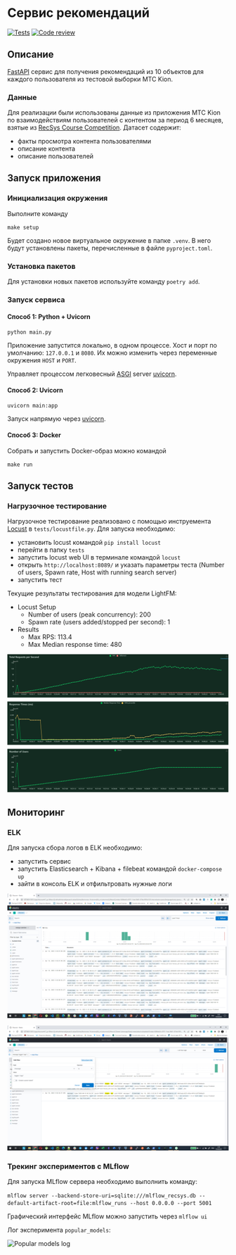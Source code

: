 # Сервис рекомендаций

[![Tests](https://github.com/pacifikus/recsys_service/actions/workflows/tests.yml/badge.svg)](https://github.com/pacifikus/recsys_service/actions/workflows/tests.yml)
[![Code review](https://github.com/pacifikus/recsys_service/actions/workflows/code-style.yml/badge.svg)](https://github.com/pacifikus/recsys_service/actions/workflows/code-style.yml)

## Описание

[FastAPI](https://fastapi.tiangolo.com/) сервис для получения рекомендаций из 10 объектов для каждого пользователя из тестовой выборки МТС Kion.

### Данные

Для реализации были использованы данные из приложения МТС Kion по взаимодействиям пользователей с контентом за период 6 месяцев, взятые из [RecSys Course Competition](https://ods.ai/competitions/competition-recsys-21).
Датасет содержит:

- факты просмотра контента пользователями
- описание контента
- описание пользователей

## Запуск приложения

### Инициализация окружения

Выполните команду
```
make setup
```

Будет создано новое виртуальное окружение в папке `.venv`.
В него будут установлены пакеты, перечисленные в файле `pyproject.toml`.

### Установка пакетов

Для установки новых пакетов используйте команду `poetry add`.

### Запуск сервиса

#### Способ 1: Python + Uvicorn

```
python main.py
```

Приложение запустится локально, в одном процессе. 
Хост и порт по умолчанию: `127.0.0.1` и `8080`.
Их можно изменить через переменные окружения `HOST` и `PORT`.

Управляет процессом легковесный [ASGI](https://asgi.readthedocs.io/en/latest/) server [uvicorn](https://www.uvicorn.org/).


#### Способ 2: Uvicorn

```
uvicorn main:app
```

Запуск напрямую через [uvicorn](https://www.uvicorn.org/).

#### Способ 3: Docker

Собрать и запустить Docker-образ можно командой

```
make run
```

## Запуск тестов

### Нагрузочное тестирование

Нагрузочное тестирование реализовано с помощью инструемента [Locust](https://locust.io/) в `tests/locustfile.py`.
Для запуска необходимо:
- установить locust командой `pip install locust`
- перейти в папку `tests`
- запустить  locust web UI в терминале командой `locust`
- открыть `http://localhost:8089/` и указать параметры теста (Number of users, Spawn rate, Host with running search server)
- запустить тест

Текущие результаты тестирования для модели LightFM:
- Locust Setup
  - Number of users (peak concurrency): 200
  - Spawn rate (users added/stopped per second): 1
- Results
  - Max RPS: 113.4
  - Max Median response time: 480


![alt text](imgs/locust_stats.png)


## Мониторинг

### ELK 

Для запуска сбора логов в ELK необходимо:
- запустить сервис
- запустить Elasticsearch + Kibana + filebeat командой `docker-compose up`
- зайти в консоль ELK и отфильтровать нужные логи

![ELK](imgs/elk_logs.png)


![ELK](imgs/logger_query.png)


### Трекинг экспериментов с MLflow

Для запуска MLflow сервера необходимо выполнить команду:

```mlflow server --backend-store-uri=sqlite:///mlflow_recsys.db --default-artifact-root=file:mlflow_runs --host 0.0.0.0 --port 5001```

Графический интерфейс MLflow можно запустить через `mlflow ui` 

Лог эксперимента `popular_models`:

![Popular models log](imgs/mlflow_runs_log.png)
